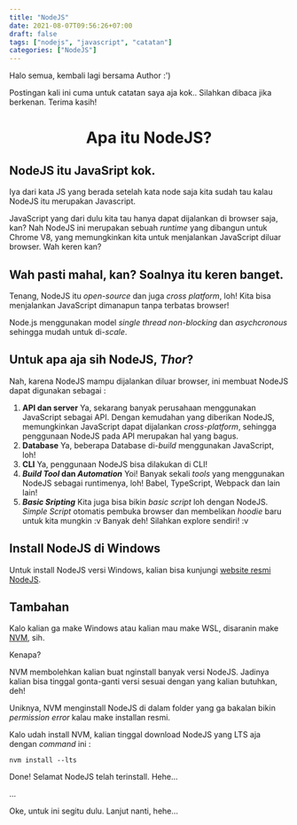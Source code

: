 ```yaml
---
title: "NodeJS"
date: 2021-08-07T09:56:26+07:00
draft: false
tags: ["nodejs", "javascript", "catatan"]
categories: ["NodeJS"]
---
```


Halo semua, kembali lagi bersama Author :')

Postingan kali ini cuma untuk catatan saya aja kok.. Silahkan dibaca jika berkenan. Terima kasih!

# <center> Apa itu NodeJS? <center>

## NodeJS itu JavaSript kok.

Iya dari kata JS yang berada setelah kata node saja kita sudah tau kalau NodeJS itu merupakan Javascript.

JavaScript yang dari dulu kita tau hanya dapat dijalankan di browser saja, kan? Nah NodeJS ini merupakan sebuah _runtime_ yang dibangun untuk Chrome V8, yang memungkinkan kita untuk menjalankan JavaScript diluar browser. Wah keren kan?

## Wah pasti mahal, kan? Soalnya itu keren banget.

Tenang, NodeJS itu _open-source_ dan juga _cross platform_, loh! Kita bisa menjalankan JavaScript dimanapun tanpa terbatas browser!

Node.js menggunakan model _single thread non-blocking_ dan _asychcronous_ sehingga mudah untuk di-_scale_.

## Untuk apa aja sih NodeJS, _Thor_?

Nah, karena NodeJS mampu dijalankan diluar browser, ini membuat NodeJS dapat digunakan sebagai :

1. **API dan server**
   Ya, sekarang banyak perusahaan menggunakan JavaScript sebagai API. Dengan kemudahan yang diberikan NodeJS, memungkinkan JavaScript dapat dijalankan _cross-platform_, sehingga penggunaan NodeJS pada API merupakan hal yang bagus.
2. **Database**
   Ya, beberapa Database di-_build_ menggunakan JavaScript, loh!
3. **CLI**
   Ya, penggunaan NodeJS bisa dilakukan di CLI!
4. **_Build Tool_ dan _Automation_**
   Yoi! Banyak sekali _tools_ yang menggunakan NodeJS sebagai runtimenya, loh! Babel, TypeScript, Webpack dan lain lain!
5. **_Basic Sripting_**
   Kita juga bisa bikin _basic script_ loh dengan NodeJS. _Simple Script_ otomatis pembuka browser dan membelikan _hoodie_ baru untuk kita mungkin :v Banyak deh! Silahkan explore sendiri! :v

## Install NodeJS di Windows

Untuk install NodeJS versi Windows, kalian bisa kunjungi [website resmi NodeJS](https://nodejs.org/en/).

## Tambahan

Kalo kalian ga make Windows atau kalian mau make WSL, disaranin make [NVM](https://github.com/nvm-sh/nvm), sih.

Kenapa?

NVM membolehkan kalian buat nginstall banyak versi NodeJS. Jadinya kalian bisa tinggal gonta-ganti versi sesuai dengan yang kalian butuhkan, deh!

Uniknya, NVM menginstall NodeJS di dalam folder yang ga bakalan bikin _permission error_ kalau make installan resmi.

Kalo udah install NVM, kalian tinggal download NodeJS yang LTS aja dengan _command_ ini :

```shell
nvm install --lts
```

Done! Selamat NodeJS telah terinstall. Hehe...

...




Oke, untuk ini segitu dulu. Lanjut nanti, hehe...
